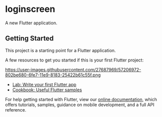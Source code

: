 # loginscreen

A new Flutter application.

## Getting Started

This project is a starting point for a Flutter application.

A few resources to get you started if this is your first Flutter project:

https://user-images.githubusercontent.com/27687969/57206972-802be680-6fe7-11e9-8183-25422b61c55f.png

- [Lab: Write your first Flutter app](https://flutter.io/docs/get-started/codelab)
- [Cookbook: Useful Flutter samples](https://flutter.io/docs/cookbook)

For help getting started with Flutter, view our 
[online documentation](https://flutter.io/docs), which offers tutorials, 
samples, guidance on mobile development, and a full API reference.
